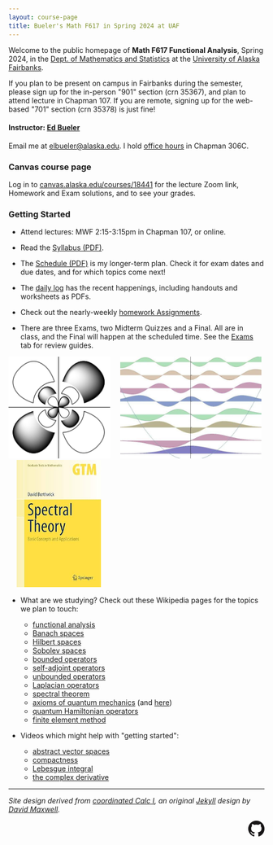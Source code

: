 ```yaml
---
layout: course-page
title: Bueler's Math F617 in Spring 2024 at UAF
---
```


Welcome to the public homepage of **Math F617 Functional Analysis**, Spring 2024, in the [Dept. of Mathematics and Statistics](http://www.uaf.edu/dms/) at the [University of Alaska Fairbanks](http://www.uaf.edu/).

If you plan to be present on campus in Fairbanks during the semester, please sign up for the in-person "901" section (crn 35367), and plan to attend lecture in Chapman 107.  If you are remote, signing up for the web-based "701" section (crn 35378) is just fine!

#### Instructor:  [Ed Bueler](http://bueler.github.io/)

Email me at [elbueler@alaska.edu](mailto:elbueler@alaska.edu).  I hold [office hours](http://bueler.github.io/OffHrs.htm) in Chapman 306C.

### Canvas course page

Log in to [canvas.alaska.edu/courses/18441](https://canvas.alaska.edu/courses/18441) for the lecture Zoom link, Homework and Exam solutions, and to see your grades.

### Getting Started

* Attend lectures: MWF 2:15-3:15pm in Chapman 107, or online.

* Read the [Syllabus (PDF)](assets/general/S24/syllabus.pdf).

* The [Schedule (PDF)](assets/general/S24/schedule.pdf) is my longer-term plan.  Check it for exam dates and due dates, and for which topics come next!

* The [daily log](daily) has the recent happenings, including handouts and worksheets as PDFs.

* Check out the nearly-weekly [homework Assignments](homework).

* There are three Exams, two Midterm Quizzes and a Final.  All are in class, and the Final will happen at the scheduled time.  See the [Exams](exams) tab for review guides.

[<img src="assets/images/boundstates.png" height="200">](https://en.wikipedia.org/wiki/Unbounded_operator "bound states") &nbsp; &nbsp; [<img src="assets/images/harmonic.jpg" height="200">](https://en.wikipedia.org/wiki/Hamiltonian_(quantum_mechanics) "Hamiltonian operator eigenfunctions") &nbsp; &nbsp; [<img src="assets/images/borthwick.jpg" height="250">](https://link.springer.com/book/10.1007/978-3-030-38002-1 "the textbook")

* What are we studying?  Check out these Wikipedia pages for the topics we plan to touch:

    * [functional analysis](https://en.wikipedia.org/wiki/Functional_analysis)
    * [Banach spaces](https://en.wikipedia.org/wiki/Banach_space)
    * [Hilbert spaces](https://en.wikipedia.org/wiki/Hilbert_space)
    * [Sobolev spaces](https://en.wikipedia.org/wiki/Sobolev_space)
    * [bounded operators](https://en.wikipedia.org/wiki/Bounded_operator)
    * [self-adjoint operators](https://en.wikipedia.org/wiki/Self-adjoint_operator)
    * [unbounded operators](https://en.wikipedia.org/wiki/Unbounded_operator)
    * [Laplacian operators](https://en.wikipedia.org/wiki/Laplace_operator)
    * [spectral theorem](https://en.wikipedia.org/wiki/Spectral_theorem)
    * [axioms of quantum mechanics](https://en.wikipedia.org/wiki/Dirac%E2%80%93von_Neumann_axioms) (and [here](https://en.wikipedia.org/wiki/Mathematical_formulation_of_quantum_mechanics))
    * [quantum Hamiltonian operators](https://en.wikipedia.org/wiki/Hamiltonian_(quantum_mechanics))
    * [finite element method](https://en.wikipedia.org/wiki/Finite_element_method)

* Videos which might help with "getting started":
    * [abstract vector spaces](https://www.youtube.com/watch?v=TgKwz5Ikpc8)
    * [compactness](https://www.youtube.com/watch?v=td7Nz9ATyWY)
    * [Lebesgue integral](https://www.youtube.com/watch?v=LDNDTOVnKJk)
    * [the complex derivative](https://www.youtube.com/watch?v=0CHZMY02Dhk)

---
_Site design derived from [coordinated Calc I](https://uaf-math251.github.io/), an original [Jekyll](https://jekyllrb.com/) design by [David Maxwell](https://damaxwell.github.io/)._

[<img src="assets/images/GitHub-Mark-32px.png" align="right">](https://github.com/bueler/fa "github repository for this site")
